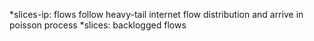 \*slices-ip: flows follow heavy-tail internet flow distribution and arrive in poisson process
\*slices: backlogged flows
